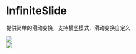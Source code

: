 # InfiniteSlide
提供简单的滑动变换，支持横竖模式，滑动变换自定义

![]("http://upload-images.jianshu.io/upload_images/2440045-9209cc458fde6ea0.gif?imageMogr2/auto-orient/strip")	
![]("http://upload-images.jianshu.io/upload_images/2440045-33b2eb24d2637850.gif?imageMogr2/auto-orient/strip")

